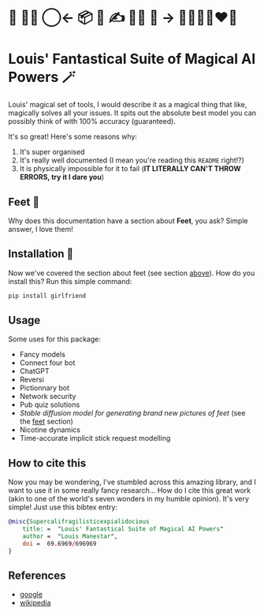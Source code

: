 # 👋 👩‍💻 ◯← 📦 🫵 ✍️ 👨‍⚖️ 📑 → 👰‍♀️💍👩‍❤️‍👨

# Louis' Fantastical Suite of Magical AI Powers 🪄

Louis' magical set of tools, I would describe it as a magical thing that like, magically solves all your issues. It spits out the absolute best model you can possibly think of with 100% accuracy (guaranteed).

It's so great! Here's some reasons why:

1. It's super organised
2. It's really well documented (I mean you're reading this `README` right!?)
3. It is physically impossible for it to fail (**IT LITERALLY CAN'T THROW ERRORS, try it I dare you**)

## Feet 🦶

Why does this documentation have a section about **Feet**, you ask? Simple answer, I love them!

## Installation 🤖

Now we've covered the section about feet (see section [above](#feet-🦶)). How do you install this? Run this simple command:

```sh
pip install girlfriend
```

## Usage

Some uses for this package:

- Fancy models
- Connect four bot
- ChatGPT
- Reversi
- Pictionnary bot
- Network security
- Pub quiz solutions
- _Stable diffusion model for generating brand new pictures of feet_ (see the [feet](#feet-🦶) section)
- Nicotine dynamics
- Time-accurate implicit stick request modelling

## How to cite this

Now you may be wondering, I've stumbled across this amazing library, and I want to use it in some really fancy research... How do I cite this great work (akin to one of the world's seven wonders in my humble opinion). It's very simple! Just use this bibtex entry:

```bib
@misc{Supercalifragilisticexpialidocious
    title: =  "Louis' Fantastical Suite of Magical AI Powers"
    author =  "Louis Manestar",
    doi =  69.6969/696969
}
```

## References

- [google](https://google.com)
- [wikipedia](https://fr.wikipedia.org/wiki/Pied)
